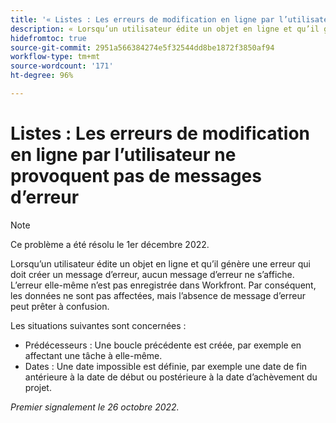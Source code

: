 ```yaml
---
title: '« Listes : Les erreurs de modification en ligne par l’utilisateur ne provoquent pas de messages d’erreur »'
description: « Lorsqu’un utilisateur édite un objet en ligne et qu’il génère une erreur qui doit créer un message d’erreur, aucun message d’erreur ne s’affiche. L’erreur elle-même n’est pas enregistrée dans Workfront. Par conséquent, les données ne sont pas affectées, mais l’absence de message d’erreur peut prêter à confusion. »
hidefromtoc: true
source-git-commit: 2951a566384274e5f32544dd8be1872f3850af94
workflow-type: tm+mt
source-wordcount: '171'
ht-degree: 96%

---
```



# Listes : Les erreurs de modification en ligne par l’utilisateur ne provoquent pas de messages d’erreur

>[!NOTE]
>
>Ce problème a été résolu le 1er décembre 2022.

Lorsqu’un utilisateur édite un objet en ligne et qu’il génère une erreur qui doit créer un message d’erreur, aucun message d’erreur ne s’affiche. L’erreur elle-même n’est pas enregistrée dans Workfront. Par conséquent, les données ne sont pas affectées, mais l’absence de message d’erreur peut prêter à confusion.

Les situations suivantes sont concernées :

* Prédécesseurs : Une boucle précédente est créée, par exemple en affectant une tâche à elle-même.
* Dates : Une date impossible est définie, par exemple une date de fin antérieure à la date de début ou postérieure à la date d’achèvement du projet.

_Premier signalement le 26 octobre 2022._

